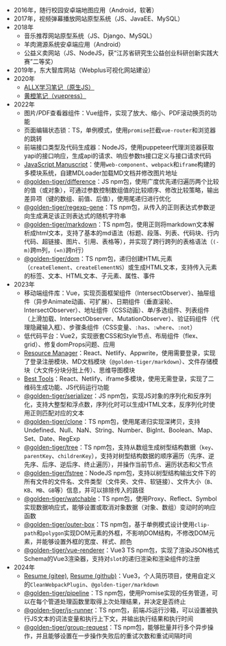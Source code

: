 - 2016年，随行校园安卓端地图应用（Android，软著）
- 2017年，视频弹幕播放网站原型系统（JS、JavaEE、MySQL）
- 2018年
  - 音乐推荐网站原型系统（JS、Django、MySQL）
  - 羊肉溯源系统安卓端应用（Android）
  - 公益义卖网站（JS、NodeJS，获“江苏省研究生公益创业科研创新实践大赛”二等奖）
- 2019年，东大智库网站（Webplus可视化网站建设）
- 2020年
  - [ALLX学习笔记（原生JS）](https://chengchanghu.github.io/studynote/#linkContainer)
  - [黄橙笔记（vuepress）](https://chengchanghu.github.io/allx-javascript/)
- 2022年
  - 图片/PDF查看器组件：Vue组件，实现了放大、缩小、PDF滚动换页的功能
  - 页面编辑状态锁：TS，单例模式，使用`promise`拦截`vue-router`和浏览器的跳转
  - 前端接口类型及代码生成器：NodeJS，使用puppeteer代理浏览器获取yapi的接口响应，生成api的请求、响应参数ts接口定义与接口请求代码
  - [JavaScript Manuscript](https://tigercheng.gitee.io/manuscript/)：使用`web-component`、`webpack`和`iframe`构建的多模块系统，自建MDLoader加载MD文档并修改图片地址
  - [@golden-tiger/difference](https://www.npmjs.com/package/@golden-tiger/difference)：JS npm包，使用广度优先递归遍历两个比较的值（或对象），可通过参数控制数组值的比较顺序、修改比较策略，输出差异项（键的数组、前值、后值），使用尾递归进行优化
  - [@golden-tiger/regexp-gene](https://www.npmjs.com/package/@golden-tiger/regexp-gene)：TS npm包，从传入的正则表达式参数逆向生成满足该正则表达式的随机字符串
  - [@golden-tiger/markdown](https://www.npmjs.com/package/@golden-tiger/markdown)：TS npm包，使用正则将markdown文本解析成html文本，支持了基本的md语法（标题、段落、列表、代码块、行内代码、超链接、图片、引用、表格等），并实现了跨行跨列的表格语法（`(-m)`跨m列，`(=n)`跨n行）
  - [@golden-tiger/dom](https://www.npmjs.com/package/@golden-tiger/dom)：TS npm包，递归创建HTML元素（`createElement`、`createElementNS`）或生成HTML文本，支持传入元素的标签、文本、HTML文本、子元素、属性、事件
- 2023年
  - 移动端组件库：Vue，实现页面框架组件（IntersectObserver）、抽屉组件（异步Animate动画、可扩展）、日期组件（垂直滚轮、IntersectObserver）、地址组件（CSS动画）、单/多选组件、列表组件（上滑加载、IntersectObserver、MutationObserver）、验证码组件（代理隐藏输入框）、步骤条组件（CSS变量、`:has`、`:where`、`:not`）
  - 低代码平台：Vue2，实现嵌套CSS和Style节点、布局组件（flex、grid）、修复domProps问题、应用
  - [Resource Manager](https://resourcemanager.netlify.app/)：React、Netlify、Appwrite，使用需要登录，实现了登录注册模块、MD文档模块（`@golden-tiger/markdown`）、文件存储模块（大文件分块分批上传）、思维导图模块
  - [Best Tools](https://best-tools.netlify.app/)：React、Netlify、iframe多模块，使用无需登录，实现了二维码生成功能、JS代码运行功能
  - [@golden-tiger/serializer](https://www.npmjs.com/package/@golden-tiger/serializer)：JS npm包，实现JS对象的序列化和反序列化，支持大整型和浮点数，序列化时可以生成HTML文本，反序列化时使用正则匹配对应的文本
  - [@golden-tiger/clone](https://www.npmjs.com/package/@golden-tiger/clone)：TS npm包，使用尾递归实现深拷贝，支持Undefined、Null、NaN、String、Number、BigInt、Boolean、Map、Set、Date、RegExp
  - [@golden-tiger/tree](https://www.npmjs.com/package/@golden-tiger/tree)：TS npm包，支持从数组生成树型结构数据（`key`、`parentKey`、`childrenKey`），支持对树型结构数据的顺序遍历（先序、逆先序、后序、逆后序、终止遍历），并操作当前节点、遍历状态和父节点
  - [@golden-tiger/fstree](https://www.npmjs.com/package/@golden-tiger/fstree)：NodeJS npm包，支持以树型结构输出文件下的所有文件的文件名、文件类型（文件夹、文件、软链接）、文件大小（`B`、`KB`、`MB`、`GB`等）信息，并可以排除传入的路径
  - [@golden-tiger/watchable](https://www.npmjs.com/package/@golden-tiger/watchable)：TS npm包，使用Proxy、Reflect、Symbol实现数据响应式，能够设置或取消对象数据（对象、数组）变动时的响应函数
  - [@golden-tiger/outer-box](https://www.npmjs.com/package/@golden-tiger/outer-box)：TS npm包，基于单例模式设计使用`clip-path`和`polygon`实现DOM元素的外框，不影响DOM结构，不修改DOM元素，并能够设置外框的宽度、样式、颜色
  - [@golden-tiger/vue-renderer](https://www.npmjs.com/package/@golden-tiger/vue-renderer)：Vue3 TS npm包，实现了渲染JSON格式Schema的Vue3渲染器，支持对`slot`的递归渲染和渲染组件的注册
- 2024年
  - [Resume (gitee)](https://tigercheng.gitee.io/resume/), [Resume (github)](https://chengchanghu.github.io/resume/)：Vue3，个人简历项目，使用自定义的`CleanWebpackPlugin`、`@golden-tiger/markdown`
  - [@golden-tiger/pipeline](https://www.npmjs.com/package/@golden-tiger/pipeline)：TS npm包，使用Promise实现的任务管道，可以在每个管道处理函数里取得上次处理结果，并决定是否终止
  - [@golden-tiger/js-runner](https://www.npmjs.com/package/@golden-tiger/js-runner)：TS npm包，前端JS运行沙箱，可以设置被执行JS文本的词法变量和执行上下文，并输出执行结果和执行时间
  - [@golden-tiger/group-request](https://www.npmjs.com/package/@golden-tiger/group-request)：TS npm包，能够批量并行多个异步操作，并且能够设置在一步操作失败后的重试次数和重试间隔时间

